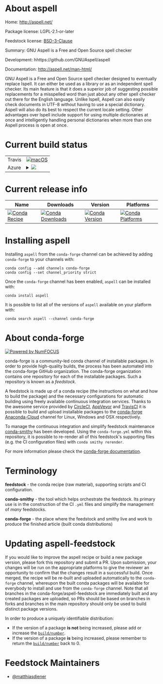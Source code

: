 About aspell
============

Home: http://aspell.net/

Package license: LGPL-2.1-or-later

Feedstock license: [BSD-3-Clause](https://github.com/conda-forge/aspell-feedstock/blob/master/LICENSE.txt)

Summary: GNU Aspell is a Free and Open Source spell checker

Development: hhttps://github.com/GNUAspell/aspell

Documentation: http://aspell.net/man-html/

GNU Aspell is a Free and Open Source spell checker designed to eventually
replace Ispell. It can either be used as a library or as an independent
spell checker. Its main feature is that it does a superior job of
suggesting possible replacements for a misspelled word than just about any
other spell checker out there for the English language. Unlike Ispell,
Aspell can also easily check documents in UTF-8 without having to use a
special dictionary. Aspell will also do its best to respect the current
locale setting. Other advantages over Ispell include support for using
multiple dictionaries at once and intelligently handling personal
dictionaries when more than one Aspell process is open at once.


Current build status
====================


<table><tr>
    <td>Travis</td>
    <td>
      <a href="https://travis-ci.com/conda-forge/aspell-feedstock">
        <img alt="macOS" src="https://img.shields.io/travis/com/conda-forge/aspell-feedstock/master.svg?label=macOS">
      </a>
    </td>
  </tr>
    
  <tr>
    <td>Azure</td>
    <td>
      <details>
        <summary>
          <a href="https://dev.azure.com/conda-forge/feedstock-builds/_build/latest?definitionId=14866&branchName=master">
            <img src="https://dev.azure.com/conda-forge/feedstock-builds/_apis/build/status/aspell-feedstock?branchName=master">
          </a>
        </summary>
        <table>
          <thead><tr><th>Variant</th><th>Status</th></tr></thead>
          <tbody><tr>
              <td>linux_64</td>
              <td>
                <a href="https://dev.azure.com/conda-forge/feedstock-builds/_build/latest?definitionId=14866&branchName=master">
                  <img src="https://dev.azure.com/conda-forge/feedstock-builds/_apis/build/status/aspell-feedstock?branchName=master&jobName=linux&configuration=linux_64_" alt="variant">
                </a>
              </td>
            </tr><tr>
              <td>linux_aarch64</td>
              <td>
                <a href="https://dev.azure.com/conda-forge/feedstock-builds/_build/latest?definitionId=14866&branchName=master">
                  <img src="https://dev.azure.com/conda-forge/feedstock-builds/_apis/build/status/aspell-feedstock?branchName=master&jobName=linux&configuration=linux_aarch64_" alt="variant">
                </a>
              </td>
            </tr><tr>
              <td>linux_ppc64le</td>
              <td>
                <a href="https://dev.azure.com/conda-forge/feedstock-builds/_build/latest?definitionId=14866&branchName=master">
                  <img src="https://dev.azure.com/conda-forge/feedstock-builds/_apis/build/status/aspell-feedstock?branchName=master&jobName=linux&configuration=linux_ppc64le_" alt="variant">
                </a>
              </td>
            </tr><tr>
              <td>osx_64</td>
              <td>
                <a href="https://dev.azure.com/conda-forge/feedstock-builds/_build/latest?definitionId=14866&branchName=master">
                  <img src="https://dev.azure.com/conda-forge/feedstock-builds/_apis/build/status/aspell-feedstock?branchName=master&jobName=osx&configuration=osx_64_" alt="variant">
                </a>
              </td>
            </tr><tr>
              <td>osx_arm64</td>
              <td>
                <a href="https://dev.azure.com/conda-forge/feedstock-builds/_build/latest?definitionId=14866&branchName=master">
                  <img src="https://dev.azure.com/conda-forge/feedstock-builds/_apis/build/status/aspell-feedstock?branchName=master&jobName=osx&configuration=osx_arm64_" alt="variant">
                </a>
              </td>
            </tr>
          </tbody>
        </table>
      </details>
    </td>
  </tr>
</table>

Current release info
====================

| Name | Downloads | Version | Platforms |
| --- | --- | --- | --- |
| [![Conda Recipe](https://img.shields.io/badge/recipe-aspell-green.svg)](https://anaconda.org/conda-forge/aspell) | [![Conda Downloads](https://img.shields.io/conda/dn/conda-forge/aspell.svg)](https://anaconda.org/conda-forge/aspell) | [![Conda Version](https://img.shields.io/conda/vn/conda-forge/aspell.svg)](https://anaconda.org/conda-forge/aspell) | [![Conda Platforms](https://img.shields.io/conda/pn/conda-forge/aspell.svg)](https://anaconda.org/conda-forge/aspell) |

Installing aspell
=================

Installing `aspell` from the `conda-forge` channel can be achieved by adding `conda-forge` to your channels with:

```
conda config --add channels conda-forge
conda config --set channel_priority strict
```

Once the `conda-forge` channel has been enabled, `aspell` can be installed with:

```
conda install aspell
```

It is possible to list all of the versions of `aspell` available on your platform with:

```
conda search aspell --channel conda-forge
```


About conda-forge
=================

[![Powered by
NumFOCUS](https://img.shields.io/badge/powered%20by-NumFOCUS-orange.svg?style=flat&colorA=E1523D&colorB=007D8A)](https://numfocus.org)

conda-forge is a community-led conda channel of installable packages.
In order to provide high-quality builds, the process has been automated into the
conda-forge GitHub organization. The conda-forge organization contains one repository
for each of the installable packages. Such a repository is known as a *feedstock*.

A feedstock is made up of a conda recipe (the instructions on what and how to build
the package) and the necessary configurations for automatic building using freely
available continuous integration services. Thanks to the awesome service provided by
[CircleCI](https://circleci.com/), [AppVeyor](https://www.appveyor.com/)
and [TravisCI](https://travis-ci.com/) it is possible to build and upload installable
packages to the [conda-forge](https://anaconda.org/conda-forge)
[Anaconda-Cloud](https://anaconda.org/) channel for Linux, Windows and OSX respectively.

To manage the continuous integration and simplify feedstock maintenance
[conda-smithy](https://github.com/conda-forge/conda-smithy) has been developed.
Using the ``conda-forge.yml`` within this repository, it is possible to re-render all of
this feedstock's supporting files (e.g. the CI configuration files) with ``conda smithy rerender``.

For more information please check the [conda-forge documentation](https://conda-forge.org/docs/).

Terminology
===========

**feedstock** - the conda recipe (raw material), supporting scripts and CI configuration.

**conda-smithy** - the tool which helps orchestrate the feedstock.
                   Its primary use is in the construction of the CI ``.yml`` files
                   and simplify the management of *many* feedstocks.

**conda-forge** - the place where the feedstock and smithy live and work to
                  produce the finished article (built conda distributions)


Updating aspell-feedstock
=========================

If you would like to improve the aspell recipe or build a new
package version, please fork this repository and submit a PR. Upon submission,
your changes will be run on the appropriate platforms to give the reviewer an
opportunity to confirm that the changes result in a successful build. Once
merged, the recipe will be re-built and uploaded automatically to the
`conda-forge` channel, whereupon the built conda packages will be available for
everybody to install and use from the `conda-forge` channel.
Note that all branches in the conda-forge/aspell-feedstock are
immediately built and any created packages are uploaded, so PRs should be based
on branches in forks and branches in the main repository should only be used to
build distinct package versions.

In order to produce a uniquely identifiable distribution:
 * If the version of a package **is not** being increased, please add or increase
   the [``build/number``](https://docs.conda.io/projects/conda-build/en/latest/resources/define-metadata.html#build-number-and-string).
 * If the version of a package **is** being increased, please remember to return
   the [``build/number``](https://docs.conda.io/projects/conda-build/en/latest/resources/define-metadata.html#build-number-and-string)
   back to 0.

Feedstock Maintainers
=====================

* [@matthiasdiener](https://github.com/matthiasdiener/)

